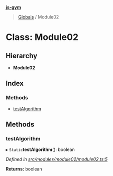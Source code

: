 **[js-gym](../README.md)**

> [Globals](../globals.md) / Module02

# Class: Module02

## Hierarchy

* **Module02**

## Index

### Methods

* [testAlgorithm](module02.md#testalgorithm)

## Methods

### testAlgorithm

▸ `Static`**testAlgorithm**(): boolean

*Defined in [src/modules/module02/module02.ts:5](https://github.com/artleitch/js-gym/blob/2843b41/src/modules/module02/module02.ts#L5)*

**Returns:** boolean
